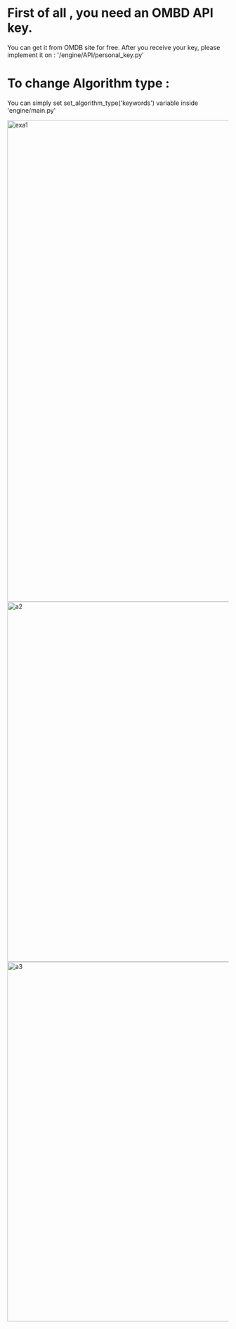 # First of all , you need an OMBD API key.
You can get it from OMDB site for free. After you receive your key, please implement it on : '/engine/API/personal_key.py'
 
# To change Algorithm type : 
You can simply set set_algorithm_type('keywords') variable inside 'engine/main.py'

<img width="1094" alt="exa1" src="https://github.com/alper5li/Movie-Recommendation-Engine/assets/52427612/64b40482-6408-45be-852e-7341589181d0">
<img width="818" alt="a2" src="https://github.com/alper5li/Movie-Recommendation-Engine/assets/52427612/040097c0-0412-423e-b5c7-59b2e8862469">
<img width="817" alt="a3" src="https://github.com/alper5li/Movie-Recommendation-Engine/assets/52427612/3cf6f55f-f6e1-49df-8c24-3a255f071337">
